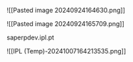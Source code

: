 ![[Pasted image 20240924164630.png]]

![[Pasted image 20240924165709.png]]

saperpdev.ipl.pt

![[IPL (Temp)-20241007164213535.png]]